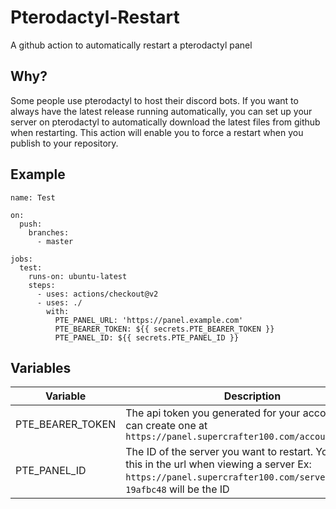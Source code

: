 # Pterodactyl-Restart
A github action to automatically restart a pterodactyl panel

## Why?

Some people use pterodactyl to host their discord bots. If you want to always have the latest release running automatically, you can set up your server on pterodactyl to automatically download the latest files from github when restarting. This action will enable you to force a restart when you publish to your repository.

## Example
```
name: Test

on:
  push:
    branches:
      - master

jobs:
  test:
    runs-on: ubuntu-latest
    steps:
      - uses: actions/checkout@v2
      - uses: ./
        with:
          PTE_PANEL_URL: 'https://panel.example.com'
          PTE_BEARER_TOKEN: ${{ secrets.PTE_BEARER_TOKEN }}
          PTE_PANEL_ID: ${{ secrets.PTE_PANEL_ID }}
```

## Variables

| Variable          | Description                                                                                                                                                                       |
| -----------------	| --------------------------------------------------------------------------------------------------------------------------------------------------------	                        |
| PTE_BEARER_TOKEN 	| The api token you generated for your account. You can create one at `https://panel.supercrafter100.com/account/api`                                                               |
| PTE_PANEL_ID     	| The ID of the server you want to restart. You can find this in the url when viewing a server Ex: `https://panel.supercrafter100.com/server/19afbc48`, `19afbc48` will be the ID 	|
